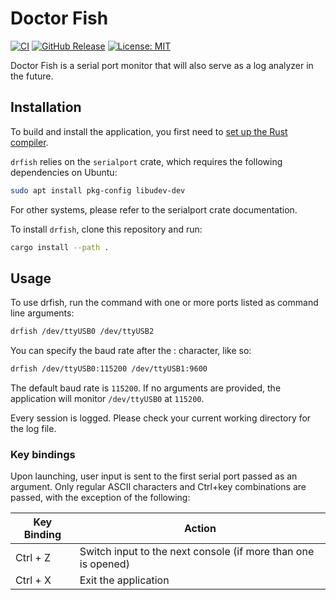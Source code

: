 # Doctor Fish
[![CI](https://github.com/mpsm/drfish/actions/workflows/rust.yml/badge.svg)](https://github.com/mpsm/drfish/actions/workflows/rust.yml)
[![GitHub Release](https://img.shields.io/github/release/mpsm/drfish.svg?style=flat)]()
[![License: MIT](https://img.shields.io/badge/License-MIT-yellow.svg)](https://opensource.org/licenses/MIT)

Doctor Fish is a serial port monitor that will also serve as a log analyzer in the future.


## Installation

To build and install the application, you first need to [set up the Rust compiler](https://www.rust-lang.org/tools/install).

`drfish` relies on the `serialport` crate, which requires the following dependencies on Ubuntu:
```bash
sudo apt install pkg-config libudev-dev
```

For other systems, please refer to the serialport crate documentation.

To install `drfish`, clone this repository and run:
```bash
cargo install --path .
```

## Usage

To use drfish, run the command with one or more ports listed as command line arguments:
```bash
drfish /dev/ttyUSB0 /dev/ttyUSB2
```
You can specify the baud rate after the : character, like so:
```bash
drfish /dev/ttyUSB0:115200 /dev/ttyUSB1:9600
```
The default baud rate is `115200`. If no arguments are provided, the application will monitor `/dev/ttyUSB0` at `115200`.

Every session is logged. Please check your current working directory for the log file.

### Key bindings

Upon launching, user input is sent to the first serial port passed as an argument. Only regular ASCII characters and Ctrl+key combinations are passed, with the exception of the following:

| Key Binding | Action |
| ----------- | ------ |
| Ctrl + Z    | Switch input to the next console (if more than one is opened) |
| Ctrl + X    | Exit the application |
